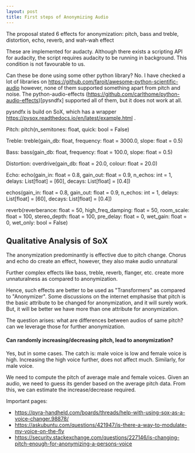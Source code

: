 ```yaml
---
layout: post
title: First steps of Anonymizing Audio
---
```


The proposal stated 6 effects for anonymization: pitch, bass and treble, distortion, echo, reverb, and wah-wah effect

These are implemented for audacty. Although there exists a scripting API for audacity, the script requires audacity to be running in background. This condition is not favourable to us. 

Can these be done using some other python library? No. 
I have checked a lot of libraries on https://github.com/faroit/awesome-python-scientific-audio however, none of them supported something apart from pitch and noise. The python-audio-effects (https://github.com/carlthome/python-audio-effects)[pysndfx] supported all of them, but it does not work at all.

pysndfx is build on SoX, which has a wrapper https://pysox.readthedocs.io/en/latest/example.html . 


Pitch: pitch(n_semitones: float, quick: bool = False)

Treble: treble(gain_db: float, frequency: float = 3000.0, slope: float = 0.5)

Bass: bass(gain_db: float, frequency: float = 100.0, slope: float = 0.5)

Distortion: overdrive(gain_db: float = 20.0, colour: float = 20.0)

Echo: echo(gain_in: float = 0.8, gain_out: float = 0.9, n_echos: int = 1, delays: List[float] = [60], decays: List[float] = [0.4])	

echos(gain_in: float = 0.8, gain_out: float = 0.9, n_echos: int = 1, delays: List[float] = [60], decays: List[float] = [0.4])

reverb(reverberance: float = 50, high_freq_damping: float = 50, room_scale: float = 100, stereo_depth: float = 100, pre_delay: float = 0, wet_gain: float = 0, wet_only: bool = False)


## Qualitative Analysis of SoX

The anonymization predominantly is effective due to pitch change. Chorus and echo do create an effect, however, they also make audio unnatural 

Further complex effects like bass, treble, reverb, flanger, etc. create more unnaturalness as compared to anonymization. 

Hence, such effects are better to be used as "Transformers" as compared to "Anonymizer". Some discussions on the internet emphasise that pitch is the basic attribute to be changed for anonymization, and it will surely work. But, it will be better we have more than one attribute for anonymization. 

The question arises: what are differences between audios of same pitch? can we leverage those for further anonymization. 


#### Can randomly increasing/decreasing pitch, lead to anonymization?

Yes, but in some cases. The catch is: male voice is low and female voice is high. Increasing the high voice further, does not affect much. Similarly, for male voice. 

We need to compute the pitch of average male and female voices. Given an audio, we need to guess its gender based on the average pitch data. From this, we can estimate the increase/decrease required. 



Important pages: 
* https://pyra-handheld.com/boards/threads/help-with-using-sox-as-a-voice-changer.98878/
* https://askubuntu.com/questions/421947/is-there-a-way-to-modulate-my-voice-on-the-fly
* https://security.stackexchange.com/questions/227146/is-changing-pitch-enough-for-anonymizing-a-persons-voice